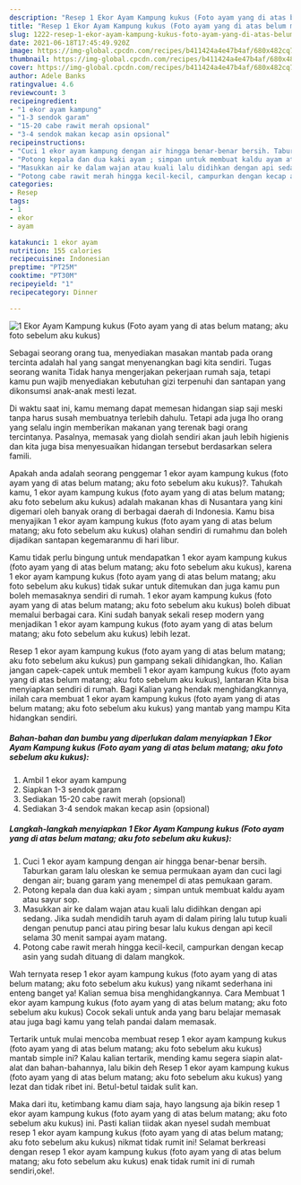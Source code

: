 ```yaml
---
description: "Resep 1 Ekor Ayam Kampung kukus (Foto ayam yang di atas belum matang; aku foto sebelum aku kukus) yang lezat dan Mudah Dibuat"
title: "Resep 1 Ekor Ayam Kampung kukus (Foto ayam yang di atas belum matang; aku foto sebelum aku kukus) yang lezat dan Mudah Dibuat"
slug: 1222-resep-1-ekor-ayam-kampung-kukus-foto-ayam-yang-di-atas-belum-matang-aku-foto-sebelum-aku-kukus-yang-lezat-dan-mudah-dibuat
date: 2021-06-18T17:45:49.920Z
image: https://img-global.cpcdn.com/recipes/b411424a4e47b4af/680x482cq70/1-ekor-ayam-kampung-kukus-foto-ayam-yang-di-atas-belum-matang-aku-foto-sebelum-aku-kukus-foto-resep-utama.jpg
thumbnail: https://img-global.cpcdn.com/recipes/b411424a4e47b4af/680x482cq70/1-ekor-ayam-kampung-kukus-foto-ayam-yang-di-atas-belum-matang-aku-foto-sebelum-aku-kukus-foto-resep-utama.jpg
cover: https://img-global.cpcdn.com/recipes/b411424a4e47b4af/680x482cq70/1-ekor-ayam-kampung-kukus-foto-ayam-yang-di-atas-belum-matang-aku-foto-sebelum-aku-kukus-foto-resep-utama.jpg
author: Adele Banks
ratingvalue: 4.6
reviewcount: 3
recipeingredient:
- "1 ekor ayam kampung"
- "1-3 sendok garam"
- "15-20 cabe rawit merah opsional"
- "3-4 sendok makan kecap asin opsional"
recipeinstructions:
- "Cuci 1 ekor ayam kampung dengan air hingga benar-benar bersih. Taburkan garam lalu oleskan ke semua permukaan ayam dan cuci lagi dengan air; buang garam yang menempel di atas pemukaan garam."
- "Potong kepala dan dua kaki ayam ; simpan untuk membuat kaldu ayam atau sayur sop."
- "Masukkan air ke dalam wajan atau kuali lalu didihkan dengan api sedang. Jika sudah mendidih taruh ayam di dalam piring lalu tutup kuali dengan penutup panci atau piring besar lalu kukus dengan api kecil selama 30 menit sampai ayam matang."
- "Potong cabe rawit merah hingga kecil-kecil, campurkan dengan kecap asin yang sudah dituang di dalam mangkok."
categories:
- Resep
tags:
- 1
- ekor
- ayam

katakunci: 1 ekor ayam 
nutrition: 155 calories
recipecuisine: Indonesian
preptime: "PT25M"
cooktime: "PT30M"
recipeyield: "1"
recipecategory: Dinner

---
```



![1 Ekor Ayam Kampung kukus (Foto ayam yang di atas belum matang; aku foto sebelum aku kukus)](https://img-global.cpcdn.com/recipes/b411424a4e47b4af/680x482cq70/1-ekor-ayam-kampung-kukus-foto-ayam-yang-di-atas-belum-matang-aku-foto-sebelum-aku-kukus-foto-resep-utama.jpg)

Sebagai seorang orang tua, menyediakan masakan mantab pada orang tercinta adalah hal yang sangat menyenangkan bagi kita sendiri. Tugas seorang  wanita Tidak hanya mengerjakan pekerjaan rumah saja, tetapi kamu pun wajib menyediakan kebutuhan gizi terpenuhi dan santapan yang dikonsumsi anak-anak mesti lezat.

Di waktu  saat ini, kamu memang dapat memesan hidangan siap saji meski tanpa harus susah membuatnya terlebih dahulu. Tetapi ada juga lho orang yang selalu ingin memberikan makanan yang terenak bagi orang tercintanya. Pasalnya, memasak yang diolah sendiri akan jauh lebih higienis dan kita juga bisa menyesuaikan hidangan tersebut berdasarkan selera famili. 



Apakah anda adalah seorang penggemar 1 ekor ayam kampung kukus (foto ayam yang di atas belum matang; aku foto sebelum aku kukus)?. Tahukah kamu, 1 ekor ayam kampung kukus (foto ayam yang di atas belum matang; aku foto sebelum aku kukus) adalah makanan khas di Nusantara yang kini digemari oleh banyak orang di berbagai daerah di Indonesia. Kamu bisa menyajikan 1 ekor ayam kampung kukus (foto ayam yang di atas belum matang; aku foto sebelum aku kukus) olahan sendiri di rumahmu dan boleh dijadikan santapan kegemaranmu di hari libur.

Kamu tidak perlu bingung untuk mendapatkan 1 ekor ayam kampung kukus (foto ayam yang di atas belum matang; aku foto sebelum aku kukus), karena 1 ekor ayam kampung kukus (foto ayam yang di atas belum matang; aku foto sebelum aku kukus) tidak sukar untuk ditemukan dan juga kamu pun boleh memasaknya sendiri di rumah. 1 ekor ayam kampung kukus (foto ayam yang di atas belum matang; aku foto sebelum aku kukus) boleh dibuat memalui berbagai cara. Kini sudah banyak sekali resep modern yang menjadikan 1 ekor ayam kampung kukus (foto ayam yang di atas belum matang; aku foto sebelum aku kukus) lebih lezat.

Resep 1 ekor ayam kampung kukus (foto ayam yang di atas belum matang; aku foto sebelum aku kukus) pun gampang sekali dihidangkan, lho. Kalian jangan capek-capek untuk membeli 1 ekor ayam kampung kukus (foto ayam yang di atas belum matang; aku foto sebelum aku kukus), lantaran Kita bisa menyiapkan sendiri di rumah. Bagi Kalian yang hendak menghidangkannya, inilah cara membuat 1 ekor ayam kampung kukus (foto ayam yang di atas belum matang; aku foto sebelum aku kukus) yang mantab yang mampu Kita hidangkan sendiri.

<!--inarticleads1-->

##### Bahan-bahan dan bumbu yang diperlukan dalam menyiapkan 1 Ekor Ayam Kampung kukus (Foto ayam yang di atas belum matang; aku foto sebelum aku kukus):

1. Ambil 1 ekor ayam kampung
1. Siapkan 1-3 sendok garam
1. Sediakan 15-20 cabe rawit merah (opsional)
1. Sediakan 3-4 sendok makan kecap asin (opsional)




<!--inarticleads2-->

##### Langkah-langkah menyiapkan 1 Ekor Ayam Kampung kukus (Foto ayam yang di atas belum matang; aku foto sebelum aku kukus):

1. Cuci 1 ekor ayam kampung dengan air hingga benar-benar bersih. Taburkan garam lalu oleskan ke semua permukaan ayam dan cuci lagi dengan air; buang garam yang menempel di atas pemukaan garam.
1. Potong kepala dan dua kaki ayam ; simpan untuk membuat kaldu ayam atau sayur sop.
1. Masukkan air ke dalam wajan atau kuali lalu didihkan dengan api sedang. Jika sudah mendidih taruh ayam di dalam piring lalu tutup kuali dengan penutup panci atau piring besar lalu kukus dengan api kecil selama 30 menit sampai ayam matang.
1. Potong cabe rawit merah hingga kecil-kecil, campurkan dengan kecap asin yang sudah dituang di dalam mangkok.




Wah ternyata resep 1 ekor ayam kampung kukus (foto ayam yang di atas belum matang; aku foto sebelum aku kukus) yang nikamt sederhana ini enteng banget ya! Kalian semua bisa menghidangkannya. Cara Membuat 1 ekor ayam kampung kukus (foto ayam yang di atas belum matang; aku foto sebelum aku kukus) Cocok sekali untuk anda yang baru belajar memasak atau juga bagi kamu yang telah pandai dalam memasak.

Tertarik untuk mulai mencoba membuat resep 1 ekor ayam kampung kukus (foto ayam yang di atas belum matang; aku foto sebelum aku kukus) mantab simple ini? Kalau kalian tertarik, mending kamu segera siapin alat-alat dan bahan-bahannya, lalu bikin deh Resep 1 ekor ayam kampung kukus (foto ayam yang di atas belum matang; aku foto sebelum aku kukus) yang lezat dan tidak ribet ini. Betul-betul taidak sulit kan. 

Maka dari itu, ketimbang kamu diam saja, hayo langsung aja bikin resep 1 ekor ayam kampung kukus (foto ayam yang di atas belum matang; aku foto sebelum aku kukus) ini. Pasti kalian tiidak akan nyesel sudah membuat resep 1 ekor ayam kampung kukus (foto ayam yang di atas belum matang; aku foto sebelum aku kukus) nikmat tidak rumit ini! Selamat berkreasi dengan resep 1 ekor ayam kampung kukus (foto ayam yang di atas belum matang; aku foto sebelum aku kukus) enak tidak rumit ini di rumah sendiri,oke!.

